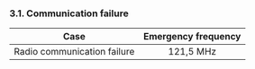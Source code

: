 ### **3.1. Communication failure**

|            Case             | Emergency frequency |
| :-------------------------: | :-----------------: |
| Radio communication failure |      121,5 MHz      |

